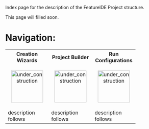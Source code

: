 Index page for the description of the FeatureIDE Project structure.

This page will filled soon.

# Navigation:

<table>
	<tr>
		<th>
			Creation Wizards
		</th>
		<th>
			Project Builder
		</th>
		<th>
			Run Configurations
		</th>
	</tr>
	<tr>
		<td width="120px">
			<p align="center">
				<img height="100" width="100" alt="under_construction" src="https://github.com/tthuem/FeatureIDE/wiki/Assets/Home/under_construction.png">
			</p>
		</td>
		<td width="120px">
			<p align="center">
				<img height="100" width="100" alt="under_construction" src="https://github.com/tthuem/FeatureIDE/wiki/Assets/Home/under_construction.png">
			</p>
		</td>
		<td width="120px">
			<p align="center">
				<img height="100" width="100" alt="under_construction" src="https://github.com/tthuem/FeatureIDE/wiki/Assets/Home/under_construction.png">
			</p>
		</td>
	</tr>
	<tr>
		<td>
			description follows
		</td>
		<td>
			description follows
		</td>
		<td>
			description follows
		</td>
	</tr>
</table>
